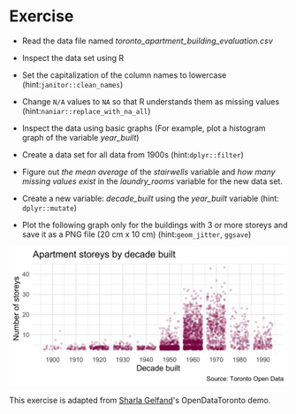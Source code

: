 
# Exercise

- Read the data file named *toronto_apartment_building_evaluation.csv*

- Inspect the data set using R

- Set the capitalization of the column names to lowercase (hint:`janitor::clean_names`)

- Change `N/A` values to `NA` so that R understands them as missing values (hint:`naniar::replace_with_na_all`)

- Inspect the data using basic graphs (For example, plot a histogram graph of the variable *year_built*) 
- Create a data set for all data from 1900s (hint:`dplyr::filter`)

- Figure out *the mean average* of the *stairwells* variable and *how many missing values exist* in the *laundry_rooms* variable for the new data set.

- Create a new variable: *decade_built* using the *year_built* variable (hint: `dplyr::mutate`)

- Plot the following graph only for the buildings with 3 or more storeys and save it as a PNG file (20 cm x 10 cm) (hint:`geom_jitter`, `ggsave`)


![graph](toronto_apartments.png)

This exercise is adapted from [Sharla Gelfand](https://github.com/sharlagelfand/)'s OpenDataToronto demo. 
